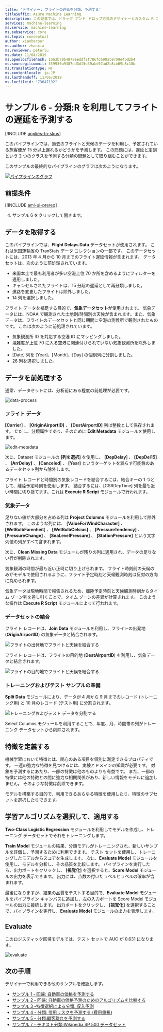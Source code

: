 ```yaml
---
title: 'デザイナー: フライトの遅延を分類、予測する'
titleSuffix: Azure Machine Learning
description: この記事では、ドラッグ アンド ドロップ方式のデザイナーとカスタム R コードを使用してフライト遅延を予測する機会学習モデルを構築する方法を説明します。
services: machine-learning
ms.service: machine-learning
ms.subservice: core
ms.topic: conceptual
author: xiaoharper
ms.author: zhanxia
ms.reviewer: peterlu
ms.date: 11/04/2019
ms.openlocfilehash: 10b3b78b4878eeddf2f786fda90ab9709e4bd2b4
ms.sourcegitcommit: 359930a9387dd3d15d39abd97ad2b8cb69b8c18b
ms.translationtype: HT
ms.contentlocale: ja-JP
ms.lasthandoff: 11/06/2019
ms.locfileid: "73647192"
---
```

# <a name="sample-6---classification-predict-flight-delays-using-r"></a>サンプル 6 - 分類:R を利用してフライトの遅延を予測する
[!INCLUDE [applies-to-skus](../../../includes/aml-applies-to-enterprise-sku.md)]

このパイプラインでは、過去のフライトと天候のデータを利用し、予定されている旅客便が 15 分以上遅れるかどうかを予測します。 この問題には、遅延と定刻という 2 つのクラスを予測する分類の問題として取り組むことができます。

このサンプルの最終的なパイプラインのグラフは次のようになります。

[![パイプラインのグラフ](media/how-to-ui-sample-classification-predict-flight-delay/pipeline-graph.png)](media/how-to-ui-sample-classification-predict-credit-risk-cost-sensitive/graph.png#lightbox)

## <a name="prerequisites"></a>前提条件

[!INCLUDE [aml-ui-prereq](../../../includes/aml-ui-prereq.md)]

4. サンプル 6 をクリックして開きます。

## <a name="get-the-data"></a>データを取得する

このパイプラインでは、**Flight Delays Data** データセットが使用されます。 これは米国運輸省の TranStats データ コレクションの一部です。 このデータセットには、2013 年 4 月から 10 月までのフライト遅延情報が含まれます。 データセットは、次のように前処理されています。

* 米国本土で最も利用者が多い空港上位 70 か所を含めるようにフィルターを適用しました。
* キャンセルされたフライトは、15 分超の遅延として再分類しました。
* 進路を変更したフライトは除外しました。
* 14 列を選択しました。

フライト データを補足する目的で、**気象データセット**が使用されます。 気象データには、NOAA で観測された土地別/時間別の天候が含まれます。また、気象データは、フライトのデータセットと同じ期間に空港の測候所で観測されたものです。 これは次のように前処理されています。

* 気象観測所 ID を対応する空港 ID にマッピングしました。
* 混雑度が上位 70 に入る空港に関連付けられていない気象観測所を除外しました。
* [Date] 列を [Year]、[Month]、[Day] の個別列に分割しました。
* 26 列を選択しました。

## <a name="pre-process-the-data"></a>データを前処理する

通常、データセットには、分析前にある程度の前処理が必要です。

![data-process](media/how-to-ui-sample-classification-predict-flight-delay/data-process.png)

### <a name="flight-data"></a>フライト データ

**[Carrier]** 、 **[OriginAirportID]** 、 **[DestAirportID]** 列は整数として保存されます。 ただし、分類属性であり、そのために **Edit Metadata** モジュールを使用します。

![edit-metadata](media/how-to-ui-sample-classification-predict-flight-delay/edit-metadata.png)

次に、Dataset モジュールの **[列を選択]** を使用し、 **[DepDelay]** 、 **[DepDel15]** 、 **[ArrDelay]** 、 **[Canceled]** 、 **[Year]** というターゲットを漏らす可能性のあるデータセット列から除外します。 

フライト レコードと時間別の気象レコードを結合するには、結合キーの 1 つとして、離陸予定時刻を使用します。 結合するには、[CSRDepTime] 列を最も近い時間に切り捨てます。これは **Execute R Script** モジュールで行われます。 

### <a name="weather-data"></a>気象データ

足りない値が大部分を占める列は **Project Columns** モジュールを利用して除外されます。 このような列には、 **[ValueForWindCharacter]** 、 **[WetBulbFarenheit]** 、 **[WetBulbCelsius]** 、 **[PressureTendency]** 、 **[PressureChange]** 、 **[SeaLevelPressure]** 、 **[StationPressure]** という文字列値の列がすべて含まれます。

次に、**Clean Missing Data** モジュールが残りの列に適用され、データの足りない行が削除されます。

気象観測の時間が最も近い正時に切り上げられます。 フライト時刻前の天候のみがモデルで使用されるように、フライト予定時刻と天候観測時刻は反対の方向に丸められます。 

気象データは現地時間で報告されるため、離陸予定時刻と天候観測時刻からタイム ゾーン列を差し引くことで、タイム ゾーンの差異が計算されます。 このような操作は **Execute R Script** モジュールによって行われます。

### <a name="joining-datasets"></a>データセットの結合

フライト レコードは、**Join Data** モジュールを利用し、フライトの出発地 (**OriginAirportID**) の気象データと結合されます。

 ![フライトの出発地でフライトと天候を結合する](media/how-to-ui-sample-classification-predict-flight-delay/join-origin.png)


フライト レコードは、フライトの目的地 (**DestAirportID**) を利用し、気象データと結合されます。

 ![フライトの目的地でフライトと天候を結合する](media/how-to-ui-sample-classification-predict-flight-delay/join-destination.png)

### <a name="preparing-training-and-test-samples"></a>トレーニングおよびテスト サンプルの準備

**Split Data** モジュールにより、データが 4 月から 9 月までのレコード (トレーニング用) と 10 月のレコード (テスト用) に分割されます。

 ![トレーニングおよびテスト データを分割する](media/how-to-ui-sample-classification-predict-flight-delay/split.png)

Select Columns モジュールを利用することで、年度、月、時間帯の列がトレーニング データセットから削除されます。

## <a name="define-features"></a>特徴を定義する

機械学習において特徴とは、関心のある項目を個別に測定できるプロパティです。 一連の強力な特徴を見つけるには、実験とドメインの知識が必要です。 対象を予測するにあたり、一部の特徴は他のものよりも有益です。 また、一部の特徴には他の特徴との間に強力な相関関係があり、新しい情報をモデルに追加しません。 そのような特徴は削除できます。

モデルを構築する目的で、利用できるあらゆる特徴を使用したり、特徴のサブセットを選択したりできます。

## <a name="choose-and-apply-a-learning-algorithm"></a>学習アルゴリズムを選択して、適用する

**Two-Class Logistic Regression** モジュールを利用してモデルを作成し、トレーニング データセットでそれをトレーニングします。 

**Train Model** モジュールの結果、分類モデルがトレーニングされ、新しいサンプルを評価し、予測するために利用できます。 テスト セットを使用し、トレーニングしたモデルからスコアを生成します。 次に、**Evaluate Model** モジュールを使用し、モデルを分析し、その品質を比較します。
パイプラインを実行したら、出力ポートをクリックし、 **[視覚化]** を選択すると、**Score Model** モジュールの出力を表示できます。 出力には、点数の付いたラベルとラベルの確率が含まれます。

最後になりますが、結果の品質をテストする目的で、**Evaluate Model** モジュールをパイプライン キャンバスに追加し、左の入力ポートを Score Model モジュールの出力に接続します。 出力ポートをクリックし、 **[視覚化]** を選択することで、パイプラインを実行し、**Evaluate Model** モジュールの出力を表示します。

## <a name="evaluate"></a>Evaluate
このロジスティック回帰モデルでは、テスト セットで AUC が 0.631 になります。

 ![evaluate](media/how-to-ui-sample-classification-predict-flight-delay/evaluate.png)

## <a name="next-steps"></a>次の手順

デザイナーで利用できる他のサンプルを確認します。

- [サンプル 1 - 回帰: 自動車の価格を予測する](how-to-designer-sample-regression-automobile-price-basic.md)
- [サンプル 2 - 回帰: 自動車の価格予測のためのアルゴリズムを比較する](how-to-designer-sample-regression-automobile-price-compare-algorithms.md)
- [サンプル 3 -特徴選択による分類: 収入予測](how-to-designer-sample-classification-predict-income.md)
- [サンプル 4 - 分類: 信用リスクを予測する (費用重視)](how-to-designer-sample-classification-credit-risk-cost-sensitive.md)
- [サンプル 5 - 分類:顧客離れを予測する](how-to-designer-sample-classification-churn.md)
- [サンプル 7 - テキスト分類:Wikipedia SP 500 データセット](how-to-designer-sample-text-classification.md)